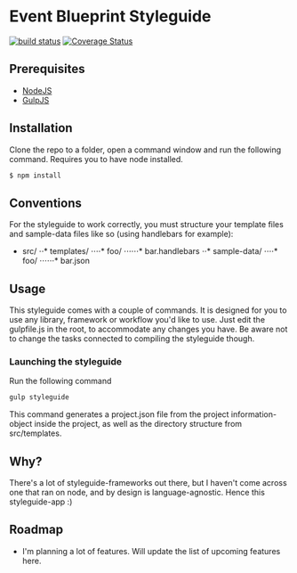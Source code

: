 # Event Blueprint Styleguide
[![build status][travis-image]][travis-url]
[![Coverage Status][coveralls-image]][coveralls-url]

## Prerequisites
* [NodeJS](http://nodejs.org/)
* [GulpJS](http://gulpjs.com/)

## Installation
Clone the repo to a folder, open a command window and run the following command. Requires you to have node installed.
```bash
$ npm install
```

## Conventions
For the styleguide to work correctly, you must structure your template files and sample-data files like so (using handlebars for example):
* src/
⋅⋅* templates/
⋅⋅⋅⋅* foo/
⋅⋅⋅⋅⋅⋅* bar.handlebars
⋅⋅* sample-data/
⋅⋅⋅⋅* foo/
⋅⋅⋅⋅⋅⋅* bar.json

## Usage
This styleguide comes with a couple of commands. It is designed for you to use any library, framework or workflow you'd like to use.
Just edit the gulpfile.js in the root, to accommodate any changes you have.
Be aware not to change the tasks connected to compiling the styleguide though.

### Launching the styleguide
Run the following command
```bash
gulp styleguide
```
This command generates a project.json file from the project information-object inside the project, as well as the directory structure from src/templates.


## Why?
There's a lot of styleguide-frameworks out there, but I haven't come across one that ran on node, and by design is language-agnostic.
Hence this styleguide-app :)

## Roadmap
* I'm planning a lot of features. Will update the list of upcoming features here.

[travis-image]: https://img.shields.io/travis/MadsMadsDk/event-blueprint.svg?style=flat-square
[travis-url]: https://travis-ci.org/MadsMadsDk/event-blueprint
[coveralls-image]: https://coveralls.io/repos/MadsMadsDk/event-blueprint/badge.svg
[coveralls-url]: https://coveralls.io/r/MadsMadsDk/event-blueprint
